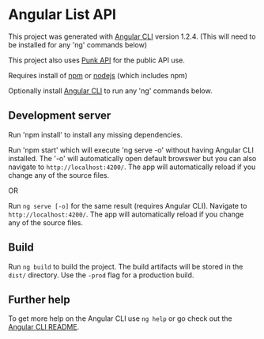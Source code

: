# Angular List API

This project was generated with [Angular CLI](https://github.com/angular/angular-cli) version 1.2.4. (This will need to be installed for any 'ng' commands below)

This project also uses [Punk API](https://punkapi.com/) for the public API use.

Requires install of [npm](https://www.npmjs.com/get-npm) or [nodejs](https://nodejs.org/en/download/) (which includes npm)

Optionally install [Angular CLI](https://github.com/angular/angular-cli) to run any 'ng' commands below.

## Development server

Run 'npm install' to install any missing dependencies.

Run 'npm start' which will execute 'ng serve -o' without having Angular CLI installed. The '-o' will automatically open default browswer but you can also navigate to `http://localhost:4200/`. The app will automatically reload if you change any of the source files.

OR

Run `ng serve [-o]` for the same result (requires Angular CLI). Navigate to `http://localhost:4200/`. The app will automatically reload if you change any of the source files.

## Build

Run `ng build` to build the project. The build artifacts will be stored in the `dist/` directory. Use the `-prod` flag for a production build.

## Further help

To get more help on the Angular CLI use `ng help` or go check out the [Angular CLI README](https://github.com/angular/angular-cli/blob/master/README.md).
